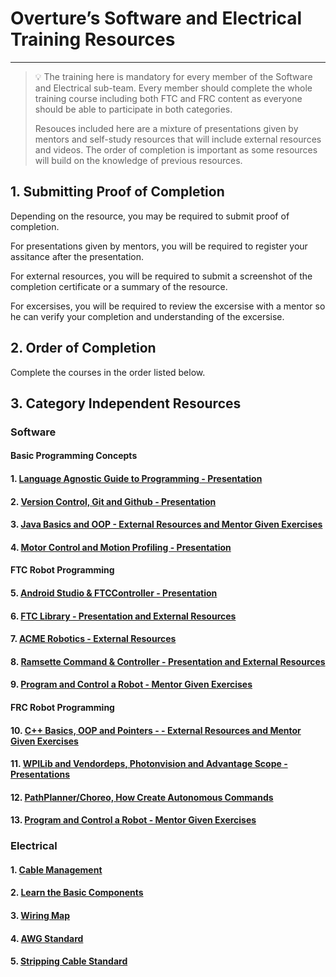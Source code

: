 # Overture’s Software and Electrical Training Resources

___

> 💡 The training here is mandatory for every member of the Software and Electrical sub-team. Every member should complete the whole training course including both FTC and FRC content as everyone should be able to participate in both categories.
>
> Resouces included here are a mixture of presentations given by mentors and self-study resources that will include external resources and videos. The order of completion is important as some resources will build on the knowledge of previous resources.


## 1. Submitting Proof of Completion

Depending on the resource, you may be required to submit proof of completion. 

For presentations given by mentors, you will be required to register your assitance after the presentation.

For external resources, you will be required to submit a screenshot of the completion certificate or a summary of the resource.

For excersises, you will be required to review the excersise with a mentor so he can verify your completion and understanding of the excersise.

## 2. Order of Completion
Complete the courses in the order listed below.

## 3. Category Independent Resources

### Software

#### Basic Programming Concepts

#### 1. [Language Agnostic Guide to Programming - Presentation](Resources%20Overview/Language%20Agnostic%20Guide%20to%20Programming.md)

#### 2. [Version Control, Git and Github - Presentation](Resources%20Overview/Version%20Control,%20Git%20and%20Github.md)

#### 3. [Java Basics and OOP - External Resources and Mentor Given Exercises](Resources%20Overview/Java%20Basics%20and%20OOP.md)

#### 4. [Motor Control and Motion Profiling - Presentation](Resources%20Overview/Motor%20Control%20and%20Motion%20Profiling.md)

#### FTC Robot Programming

#### 5. [Android Studio & FTCController - Presentation](Resources%20Overview/Android%20Studio.md)

#### 6. [FTC Library - Presentation and External Resources](Resources%20Overview/FTC%20Library.md)

#### 7. [ACME Robotics - External Resources](Resources%20Overview/FTC%20ACME%20Robotics%20Lib.md)

#### 8. [Ramsette Command & Controller - Presentation and External Resources](Resources%20Overview/Ramsette%20Command%20&%20Controller.md)

#### 9. [Program and Control a Robot - Mentor Given Exercises](Resources%20Overview/Program%20and%20Control%20a%20Robot.md)

#### FRC Robot Programming

#### 10. [C++ Basics, OOP and Pointers - - External Resources and Mentor Given Exercises](Resources%20Overview/C++%20Basics,%20OOP%20and%20Pointers.md)

#### 11. [WPILib and Vendordeps, Photonvision and Advantage Scope - Presentations](Resources%20Overview/WPILib%20and%20Vendordeps,%20Don%E2%80%99t%20Reinvent%20The%20Wheel.md)

#### 12. [PathPlanner/Choreo, How Create Autonomous Commands](Resources%20Overview/A%20guide%20to%20PathPlanner,%20Photonvision%20and%20Advantage%20Scope.md)

#### 13. [Program and Control a Robot - Mentor Given Exercises](Resources%20Overview/Program%20and%20Control%20a%20Robot.md)

### Electrical

#### 1. [Cable Management](Resources%20Overview/Cable%20Management.md)

#### 2. [Learn the Basic Components](Resources%20Overview/FTC%20Electric%20Components.md)

#### 3. [Wiring Map](Resources%20Overview/FTC%20Wiring%20Map.md)

#### 4. [AWG Standard](Resources%20Overview/AWG%20Standard.md)

#### 5. [Stripping Cable Standard](Resources%20Overview/Stripping%20Cable%20Standard.md)






